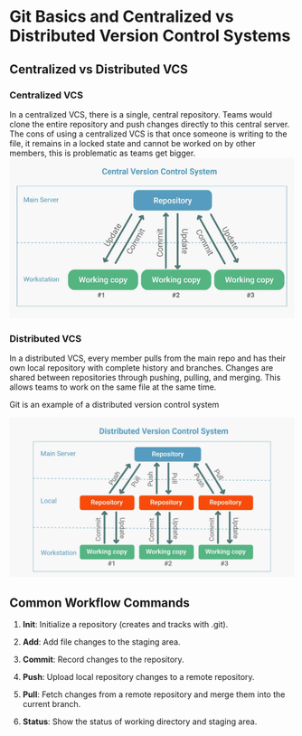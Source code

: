 # Git Basics and Centralized vs Distributed Version Control Systems 

## Centralized vs Distributed VCS

### Centralized VCS

In a centralized VCS, there is a single, central repository. Teams would clone the entire repository and push changes directly to this central server.
The cons of using a centralized VCS is that once someone is writing to the file, it remains in a locked state and cannot be worked on by other members, this is problematic as teams get bigger.
![img.png](img.png)

### Distributed VCS

In a distributed VCS, every member pulls from the main repo and has their own local repository with complete history and branches. Changes are shared between repositories through pushing, pulling, and merging. This allows teams to work on the same file at the same time.

Git is an example of a distributed version control system

![img_1.png](img_1.png)

## Common Workflow Commands

1. **Init**: Initialize a repository (creates and tracks with .git).

2. **Add**: Add file changes to the staging area.

3. **Commit**: Record changes to the repository.

4. **Push**: Upload local repository changes to a remote repository.

5. **Pull**: Fetch changes from a remote repository and merge them into the current branch.

6. **Status**: Show the status of working directory and staging area.
